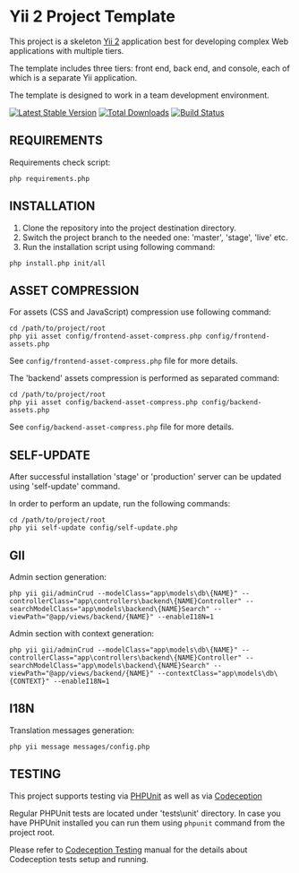 Yii 2 Project Template
======================

This project is a skeleton [Yii 2](http://www.yiiframework.com/) application best for
developing complex Web applications with multiple tiers.

The template includes three tiers: front end, back end, and console, each of which
is a separate Yii application.

The template is designed to work in a team development environment.

[![Latest Stable Version](https://poser.pugx.org/yii2tech/project-template/v/stable.png)](https://packagist.org/packages/yii2tech/project-template)
[![Total Downloads](https://poser.pugx.org/yii2tech/project-template/downloads.png)](https://packagist.org/packages/yii2tech/project-template)
[![Build Status](https://travis-ci.org/yii2tech/project-template.svg?branch=master)](https://travis-ci.org/yii2tech/project-template)


REQUIREMENTS
------------

Requirements check script:

```
php requirements.php
```


INSTALLATION
------------

1. Clone the repository into the project destination directory.
2. Switch the project branch to the needed one: 'master', 'stage', 'live' etc.
3. Run the installation script using following command:

```
php install.php init/all
```


ASSET COMPRESSION
-----------------

For assets (CSS and JavaScript) compression use following command:

```
cd /path/to/project/root
php yii asset config/frontend-asset-compress.php config/frontend-assets.php
```

See `config/frontend-asset-compress.php` file for more details.

The 'backend' assets compression is performed as separated command:

```
cd /path/to/project/root
php yii asset config/backend-asset-compress.php config/backend-assets.php
```

See `config/backend-asset-compress.php` file for more details.


SELF-UPDATE
-----------

After successful installation 'stage' or 'production' server can be updated using 'self-update' command.

In order to perform an update, run the following commands:

```
cd /path/to/project/root
php yii self-update config/self-update.php
```


GII
---

Admin section generation:

```
php yii gii/adminCrud --modelClass="app\models\db\{NAME}" --controllerClass="app\controllers\backend\{NAME}Controller" --searchModelClass="app\models\backend\{NAME}Search" --viewPath="@app/views/backend/{NAME}" --enableI18N=1
```

Admin section with context generation:

```
php yii gii/adminCrud --modelClass="app\models\db\{NAME}" --controllerClass="app\controllers\backend\{NAME}Controller" --searchModelClass="app\models\backend\{NAME}Search" --viewPath="@app/views/backend/{NAME}" --contextClass="app\models\db\{CONTEXT}" --enableI18N=1
```


I18N
----

Translation messages generation:

```
php yii message messages/config.php
```

TESTING
-------

This project supports testing via [PHPUnit](https://phpunit.de/) as well as via [Codeception](http://codeception.com)

Regular PHPUnit tests are located under 'tests\unit' directory. In case you have PHPUnit installed you can run them
using `phpunit` command from the project root.

Please refer to [Codeception Testing](tests/codeception/README.md) manual for the details about Codeception tests setup and running.
